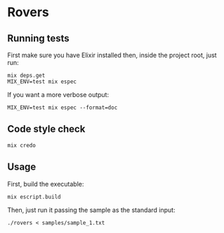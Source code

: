 # Rovers

## Running tests

First make sure you have Elixir installed then, inside the project root, just run:

```shellscript
mix deps.get
MIX_ENV=test mix espec
```

If you want a more verbose output:

```shellscript
MIX_ENV=test mix espec --format=doc
```

## Code style check

```shellscript
mix credo
```

## Usage

First, build the executable:

```shellscript
mix escript.build
```

Then, just run it passing the sample as the standard input:

```shellscript
./rovers < samples/sample_1.txt
```
